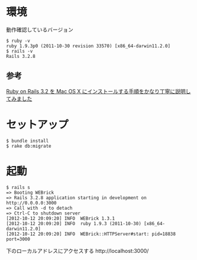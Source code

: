 環境
====

動作確認しているバージョン


    $ ruby -v
    ruby 1.9.3p0 (2011-10-30 revision 33570) [x86_64-darwin11.2.0]
    $ rails -v
    Rails 3.2.8


## 参考

[Ruby on Rails 3.2 を Mac OS X にインストールする手順をかなり丁寧に説明してみました](http://www.oiax.jp/rails/zakkan/rails_3_1_installation_on_macosx.html)


セットアップ
===
    $ bundle install
    $ rake db:migrate


起動
====
    $ rails s
    => Booting WEBrick
    => Rails 3.2.8 application starting in development on http://0.0.0.0:3000
    => Call with -d to detach
    => Ctrl-C to shutdown server
    [2012-10-12 20:09:20] INFO  WEBrick 1.3.1
    [2012-10-12 20:09:20] INFO  ruby 1.9.3 (2011-10-30) [x86_64-darwin11.2.0]
    [2012-10-12 20:09:20] INFO  WEBrick::HTTPServer#start: pid=18838 port=3000

下のローカルアドレスにアクセスする
http://localhost:3000/